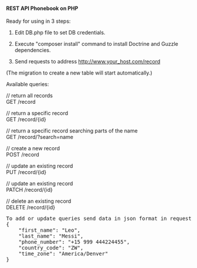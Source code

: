 <h4>REST API Phonebook on PHP</h4>

Ready for using in 3 steps:

1. Edit DB.php file to set DB credentials.

2. Execute "composer install" command to install Doctrine and Guzzle dependencies.

3. Send requests to address http://www.your_host.com/record

(The migration to create a new table will start automatically.)

Available queries:

// return all records<br>
GET /record

// return a specific record<br>
GET /record/{id}

// return a specific record searching parts of the name<br>
GET /record/?search=name

// create a new record<br>
POST /record

// update an existing record<br>
PUT /record/{id}

// update an existing record<br>
PATCH /record/{id}

// delete an existing record<br>
DELETE /record/{id}

<pre>
To add or update queries send data in json format in request body, for example:
{
    "first_name": "Leo",
    "last_name": "Messi",
    "phone_number": "+15 999 444224455",
    "country_code": "ZW",
    "time_zone": "America/Denver"
}
</pre>
